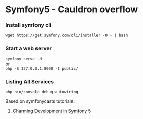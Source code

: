 # Symfony5 - Cauldron overflow

### Install symfony cli
``
wget https://get.symfony.com/cli/installer -O - | bash
``  

### Start a web server  
``
symfony serve -d
``  
or  
``
php -S 127.0.0.1:8000 -t public/
``


### Listing All Services
``
php bin/console debug:autowiring
``

Based on symfonycasts tutorials:  
1. <a href="https://symfonycasts.com/screencast/symfony">Charming Development in Symfony 5</a>

